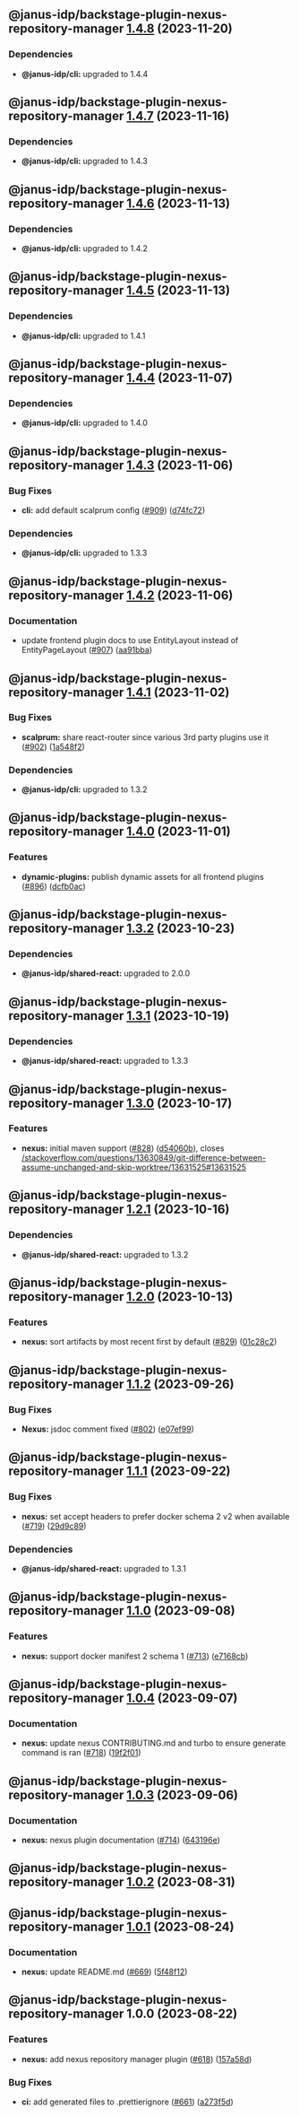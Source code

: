 ## @janus-idp/backstage-plugin-nexus-repository-manager [1.4.8](https://github.com/janus-idp/backstage-plugins/compare/@janus-idp/backstage-plugin-nexus-repository-manager@1.4.7...@janus-idp/backstage-plugin-nexus-repository-manager@1.4.8) (2023-11-20)



### Dependencies

* **@janus-idp/cli:** upgraded to 1.4.4

## @janus-idp/backstage-plugin-nexus-repository-manager [1.4.7](https://github.com/janus-idp/backstage-plugins/compare/@janus-idp/backstage-plugin-nexus-repository-manager@1.4.6...@janus-idp/backstage-plugin-nexus-repository-manager@1.4.7) (2023-11-16)



### Dependencies

* **@janus-idp/cli:** upgraded to 1.4.3

## @janus-idp/backstage-plugin-nexus-repository-manager [1.4.6](https://github.com/janus-idp/backstage-plugins/compare/@janus-idp/backstage-plugin-nexus-repository-manager@1.4.5...@janus-idp/backstage-plugin-nexus-repository-manager@1.4.6) (2023-11-13)



### Dependencies

* **@janus-idp/cli:** upgraded to 1.4.2

## @janus-idp/backstage-plugin-nexus-repository-manager [1.4.5](https://github.com/janus-idp/backstage-plugins/compare/@janus-idp/backstage-plugin-nexus-repository-manager@1.4.4...@janus-idp/backstage-plugin-nexus-repository-manager@1.4.5) (2023-11-13)



### Dependencies

* **@janus-idp/cli:** upgraded to 1.4.1

## @janus-idp/backstage-plugin-nexus-repository-manager [1.4.4](https://github.com/janus-idp/backstage-plugins/compare/@janus-idp/backstage-plugin-nexus-repository-manager@1.4.3...@janus-idp/backstage-plugin-nexus-repository-manager@1.4.4) (2023-11-07)



### Dependencies

* **@janus-idp/cli:** upgraded to 1.4.0

## @janus-idp/backstage-plugin-nexus-repository-manager [1.4.3](https://github.com/janus-idp/backstage-plugins/compare/@janus-idp/backstage-plugin-nexus-repository-manager@1.4.2...@janus-idp/backstage-plugin-nexus-repository-manager@1.4.3) (2023-11-06)


### Bug Fixes

* **cli:** add default scalprum config ([#909](https://github.com/janus-idp/backstage-plugins/issues/909)) ([d74fc72](https://github.com/janus-idp/backstage-plugins/commit/d74fc72ab7e0a843da047c7b6570d8a6fbc068e1))



### Dependencies

* **@janus-idp/cli:** upgraded to 1.3.3

## @janus-idp/backstage-plugin-nexus-repository-manager [1.4.2](https://github.com/janus-idp/backstage-plugins/compare/@janus-idp/backstage-plugin-nexus-repository-manager@1.4.1...@janus-idp/backstage-plugin-nexus-repository-manager@1.4.2) (2023-11-06)


### Documentation

* update frontend plugin docs to use EntityLayout instead of EntityPageLayout ([#907](https://github.com/janus-idp/backstage-plugins/issues/907)) ([aa91bba](https://github.com/janus-idp/backstage-plugins/commit/aa91bba4c7a43de416258eb019724e21c7cf4bb8))

## @janus-idp/backstage-plugin-nexus-repository-manager [1.4.1](https://github.com/janus-idp/backstage-plugins/compare/@janus-idp/backstage-plugin-nexus-repository-manager@1.4.0...@janus-idp/backstage-plugin-nexus-repository-manager@1.4.1) (2023-11-02)


### Bug Fixes

* **scalprum:** share react-router since various 3rd party plugins use it ([#902](https://github.com/janus-idp/backstage-plugins/issues/902)) ([1a548f2](https://github.com/janus-idp/backstage-plugins/commit/1a548f2b11df92fb44651d8418f6529e22833996))



### Dependencies

* **@janus-idp/cli:** upgraded to 1.3.2

## @janus-idp/backstage-plugin-nexus-repository-manager [1.4.0](https://github.com/janus-idp/backstage-plugins/compare/@janus-idp/backstage-plugin-nexus-repository-manager@1.3.2...@janus-idp/backstage-plugin-nexus-repository-manager@1.4.0) (2023-11-01)


### Features

* **dynamic-plugins:** publish dynamic assets for all frontend plugins ([#896](https://github.com/janus-idp/backstage-plugins/issues/896)) ([dcfb0ac](https://github.com/janus-idp/backstage-plugins/commit/dcfb0ac56769c82f6b8b2cef2726251e0b60c375))

## @janus-idp/backstage-plugin-nexus-repository-manager [1.3.2](https://github.com/janus-idp/backstage-plugins/compare/@janus-idp/backstage-plugin-nexus-repository-manager@1.3.1...@janus-idp/backstage-plugin-nexus-repository-manager@1.3.2) (2023-10-23)



### Dependencies

* **@janus-idp/shared-react:** upgraded to 2.0.0

## @janus-idp/backstage-plugin-nexus-repository-manager [1.3.1](https://github.com/janus-idp/backstage-plugins/compare/@janus-idp/backstage-plugin-nexus-repository-manager@1.3.0...@janus-idp/backstage-plugin-nexus-repository-manager@1.3.1) (2023-10-19)



### Dependencies

* **@janus-idp/shared-react:** upgraded to 1.3.3

## @janus-idp/backstage-plugin-nexus-repository-manager [1.3.0](https://github.com/janus-idp/backstage-plugins/compare/@janus-idp/backstage-plugin-nexus-repository-manager@1.2.1...@janus-idp/backstage-plugin-nexus-repository-manager@1.3.0) (2023-10-17)


### Features

* **nexus:** initial maven support ([#828](https://github.com/janus-idp/backstage-plugins/issues/828)) ([d54060b](https://github.com/janus-idp/backstage-plugins/commit/d54060be0e62f5945b5062bea7ed85b8a418731d)), closes [/stackoverflow.com/questions/13630849/git-difference-between-assume-unchanged-and-skip-worktree/13631525#13631525](https://github.com/janus-idp//stackoverflow.com/questions/13630849/git-difference-between-assume-unchanged-and-skip-worktree/13631525/issues/13631525)

## @janus-idp/backstage-plugin-nexus-repository-manager [1.2.1](https://github.com/janus-idp/backstage-plugins/compare/@janus-idp/backstage-plugin-nexus-repository-manager@1.2.0...@janus-idp/backstage-plugin-nexus-repository-manager@1.2.1) (2023-10-16)



### Dependencies

* **@janus-idp/shared-react:** upgraded to 1.3.2

## @janus-idp/backstage-plugin-nexus-repository-manager [1.2.0](https://github.com/janus-idp/backstage-plugins/compare/@janus-idp/backstage-plugin-nexus-repository-manager@1.1.2...@janus-idp/backstage-plugin-nexus-repository-manager@1.2.0) (2023-10-13)


### Features

* **nexus:** sort artifacts by most recent first by default ([#829](https://github.com/janus-idp/backstage-plugins/issues/829)) ([01c28c2](https://github.com/janus-idp/backstage-plugins/commit/01c28c2907d6ae331536f1938e805b3f9b22b8a1))

## @janus-idp/backstage-plugin-nexus-repository-manager [1.1.2](https://github.com/janus-idp/backstage-plugins/compare/@janus-idp/backstage-plugin-nexus-repository-manager@1.1.1...@janus-idp/backstage-plugin-nexus-repository-manager@1.1.2) (2023-09-26)


### Bug Fixes

* **Nexus:** jsdoc comment fixed ([#802](https://github.com/janus-idp/backstage-plugins/issues/802)) ([e07ef99](https://github.com/janus-idp/backstage-plugins/commit/e07ef99dcbf09cd05c52f35d7f9e86fe289a9823))

## @janus-idp/backstage-plugin-nexus-repository-manager [1.1.1](https://github.com/janus-idp/backstage-plugins/compare/@janus-idp/backstage-plugin-nexus-repository-manager@1.1.0...@janus-idp/backstage-plugin-nexus-repository-manager@1.1.1) (2023-09-22)


### Bug Fixes

* **nexus:** set accept headers to prefer docker schema 2 v2 when available ([#719](https://github.com/janus-idp/backstage-plugins/issues/719)) ([29d9c89](https://github.com/janus-idp/backstage-plugins/commit/29d9c89c91b6f53b2f439de4b0e0c2e4defe34ee))



### Dependencies

* **@janus-idp/shared-react:** upgraded to 1.3.1

## @janus-idp/backstage-plugin-nexus-repository-manager [1.1.0](https://github.com/janus-idp/backstage-plugins/compare/@janus-idp/backstage-plugin-nexus-repository-manager@1.0.4...@janus-idp/backstage-plugin-nexus-repository-manager@1.1.0) (2023-09-08)


### Features

* **nexus:** support docker manifest 2 schema 1 ([#713](https://github.com/janus-idp/backstage-plugins/issues/713)) ([e7168cb](https://github.com/janus-idp/backstage-plugins/commit/e7168cb5635f29bb704489e350954949f624cbf2))

## @janus-idp/backstage-plugin-nexus-repository-manager [1.0.4](https://github.com/janus-idp/backstage-plugins/compare/@janus-idp/backstage-plugin-nexus-repository-manager@1.0.3...@janus-idp/backstage-plugin-nexus-repository-manager@1.0.4) (2023-09-07)


### Documentation

* **nexus:** update nexus CONTRIBUTING.md and turbo to ensure generate command is ran ([#718](https://github.com/janus-idp/backstage-plugins/issues/718)) ([19f2f01](https://github.com/janus-idp/backstage-plugins/commit/19f2f018deafa3a521ce8826a26736b15275a9a1))

## @janus-idp/backstage-plugin-nexus-repository-manager [1.0.3](https://github.com/janus-idp/backstage-plugins/compare/@janus-idp/backstage-plugin-nexus-repository-manager@1.0.2...@janus-idp/backstage-plugin-nexus-repository-manager@1.0.3) (2023-09-06)


### Documentation

* **nexus:** nexus plugin documentation ([#714](https://github.com/janus-idp/backstage-plugins/issues/714)) ([643196e](https://github.com/janus-idp/backstage-plugins/commit/643196e560dd34a5eb5d26c13024ed099ba6ea7f))

## @janus-idp/backstage-plugin-nexus-repository-manager [1.0.2](https://github.com/janus-idp/backstage-plugins/compare/@janus-idp/backstage-plugin-nexus-repository-manager@1.0.1...@janus-idp/backstage-plugin-nexus-repository-manager@1.0.2) (2023-08-31)

## @janus-idp/backstage-plugin-nexus-repository-manager [1.0.1](https://github.com/janus-idp/backstage-plugins/compare/@janus-idp/backstage-plugin-nexus-repository-manager@1.0.0...@janus-idp/backstage-plugin-nexus-repository-manager@1.0.1) (2023-08-24)


### Documentation

* **nexus:** update README.md ([#669](https://github.com/janus-idp/backstage-plugins/issues/669)) ([5f48f12](https://github.com/janus-idp/backstage-plugins/commit/5f48f122d2a1f088c60ba456f0aa5f820d8d2b82))

## @janus-idp/backstage-plugin-nexus-repository-manager 1.0.0 (2023-08-22)


### Features

* **nexus:** add nexus repository manager plugin ([#618](https://github.com/janus-idp/backstage-plugins/issues/618)) ([157a58d](https://github.com/janus-idp/backstage-plugins/commit/157a58d5149b7383083363bd13ba384cfc554c99))


### Bug Fixes

* **ci:** add generated files to .prettierignore ([#661](https://github.com/janus-idp/backstage-plugins/issues/661)) ([a273f5d](https://github.com/janus-idp/backstage-plugins/commit/a273f5d61e8625f238eaa90f134851ba8b63b014))
